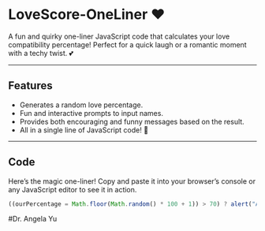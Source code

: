 # LoveScore-OneLiner ❤️

A fun and quirky one-liner JavaScript code that calculates your love compatibility percentage! Perfect for a quick laugh or a romantic moment with a techy twist. 💕  

---

## Features
- Generates a random love percentage.
- Fun and interactive prompts to input names.
- Provides both encouraging and funny messages based on the result.
- All in a single line of JavaScript code! 🎉  

---

## Code
Here’s the magic one-liner! Copy and paste it into your browser’s console or any JavaScript editor to see it in action.  

```javascript
((ourPercentage = Math.floor(Math.random() * 100 + 1)) > 70) ? alert("Amazing! Your love score is an incredible " + ourPercentage + "%! It's like the universe ships you two together! " + prompt("What is your name?") + " ❤️ " + prompt("What is your lover's name?")) : alert("Your love score is " + ourPercentage + "%. Sure, it's below average, but love isn’t just about numbers! Keep being awesome together, " + prompt("What is your name?") + " ❤️ " + prompt("What is your lover's name?"));
```

#Dr. Angela Yu
